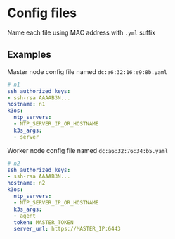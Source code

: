 # Config files

Name each file using MAC address with `.yml` suffix

## Examples


Master node config file named `dc:a6:32:16:e9:8b.yaml`

```yaml
# n1
ssh_authorized_keys:
- ssh-rsa AAAAB3N...
hostname: n1
k3os:
  ntp_servers:
  - NTP_SERVER_IP_OR_HOSTNAME
  k3s_args:
  - server
```


Worker node config file named `dc:a6:32:76:34:b5.yaml`

```yaml
# n2
ssh_authorized_keys:
- ssh-rsa AAAAB3N...
hostname: n2
k3os:
  ntp_servers:
  - NTP_SERVER_IP_OR_HOSTNAME
  k3s_args:
  - agent
  token: MASTER_TOKEN
  server_url: https://MASTER_IP:6443
```
